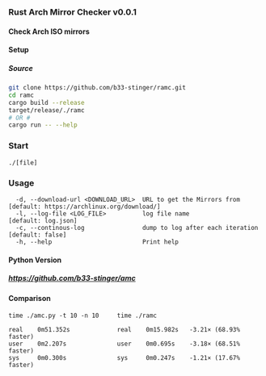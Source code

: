 ### Rust Arch Mirror Checker v0.0.1
#### Check Arch ISO mirrors

#### Setup
##### Source
```bash
git clone https://github.com/b33-stinger/ramc.git
cd ramc
cargo build --release
target/release/./ramc
# OR #
cargo run -- --help
```

### Start
`./[file]`


### Usage
```
  -d, --download-url <DOWNLOAD_URL>  URL to get the Mirrors from        [default: https://archlinux.org/download/]
  -l, --log-file <LOG_FILE>          log file name                      [default: log.json]
  -c, --continous-log                dump to log after each iteration   [default: false]
  -h, --help                         Print help
```


#### Python Version
##### https://github.com/b33-stinger/amc
#### Comparison
```
time ./amc.py -t 10 -n 10     time ./ramc

real    0m51.352s             real    0m15.982s   -3.21× (68.93% faster)
user    0m2.207s              user    0m0.695s    -3.18× (68.51% faster)
sys     0m0.300s              sys     0m0.247s    -1.21× (17.67% faster)
```